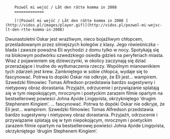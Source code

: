 
        Pozwól mi wejść / Låt den rätte komma in 2008 
        =============
        
        [![Pozwól mi wejść / Låt den rätte komma in 2008 ](http://vidos.pl/images/player.gif)](http://vidos.pl/pozwol-mi-wejsc-lt-den-rtte-komma-in-2008)
        
        
 Dwunastoletni Oskar jest wrażliwym, nieco bojaźliwym chłopcem, prześladowanym przez silniejszych kolegów z klasy. Jego rówieśniczka - blada i zawsze poważna Eli wychodzi z domu tylko w nocy. Spotykają się na blokowym podwórku szwedzkiego osiedla gdzieś na peryferiach miasta. Wraz z pojawieniem się dziewczynki, w okolicy zaczynają się dziać przerażające i trudne do wytłumaczenia rzeczy. Wspólnym mianownikiem tych zdarzeń jest krew. Zamkniętego w sobie chłopca, wydaje się to fascynować. Potrwa to dopóki Oskar nie odkryje, że Eli jest... wampirem. Szwedzki filmowiec Tomas Alfredson przedstawia bardzo sugestywny i nietypowy obraz dorastania. Przyjaźń, odrzucenie i przywiązanie splatają się w tym niepokojącym, mrocznym i poetyckim zarazem filmie opartym na bestsellerowej powieści Johna Ajvide Lingqvista, okrzykniętego ‘drugim Stephenem Kingiem’.   ... fascynować. Potrwa to dopóki Oskar nie odkryje, że Eli jest... wampirem. Szwedzki filmowiec Tomas Alfredson przedstawia bardzo sugestywny i nietypowy obraz dorastania. Przyjaźń, odrzucenie i przywiązanie splatają się w tym niepokojącym, mrocznym i poetyckim zarazem filmie opartym na bestsellerowej powieści Johna Ajvide Lingqvista, okrzykniętego ‘drugim Stephenem Kingiem’.
    